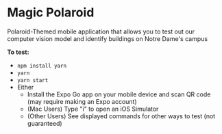 # Magic Polaroid

Polaroid-Themed mobile application that allows you to test out our computer vision model and identify buildings on Notre Dame's campus

**To test:**
- ```npm install yarn```
- ```yarn```
- ```yarn start```
- Either
  - Install the Expo Go app on your mobile device and scan QR code (may require making an Expo account)
  - (Mac Users) Type "i" to open an iOS Simulator
  - (Other Users) See displayed commands for other ways to test (not guaranteed)
